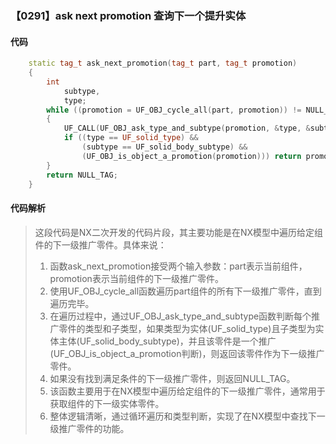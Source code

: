 ### 【0291】ask next promotion 查询下一个提升实体

#### 代码

```cpp
    static tag_t ask_next_promotion(tag_t part, tag_t promotion)  
    {  
        int  
            subtype,  
            type;  
        while ((promotion = UF_OBJ_cycle_all(part, promotion)) != NULL_TAG)  
        {  
            UF_CALL(UF_OBJ_ask_type_and_subtype(promotion, &type, &subtype));  
            if ((type == UF_solid_type) &&  
                (subtype == UF_solid_body_subtype) &&  
                (UF_OBJ_is_object_a_promotion(promotion))) return promotion;  
        }  
        return NULL_TAG;  
    }

```

#### 代码解析

> 这段代码是NX二次开发的代码片段，其主要功能是在NX模型中遍历给定组件的下一级推广零件。具体来说：
>
> 1. 函数ask_next_promotion接受两个输入参数：part表示当前组件，promotion表示当前组件的下一级推广零件。
> 2. 使用UF_OBJ_cycle_all函数遍历part组件的所有下一级推广零件，直到遍历完毕。
> 3. 在遍历过程中，通过UF_OBJ_ask_type_and_subtype函数判断每个推广零件的类型和子类型，如果类型为实体(UF_solid_type)且子类型为实体主体(UF_solid_body_subtype)，并且该零件是一个推广(UF_OBJ_is_object_a_promotion判断)，则返回该零件作为下一级推广零件。
> 4. 如果没有找到满足条件的下一级推广零件，则返回NULL_TAG。
> 5. 该函数主要用于在NX模型中遍历给定组件的下一级推广零件，通常用于获取组件的下一级实体零件。
> 6. 整体逻辑清晰，通过循环遍历和类型判断，实现了在NX模型中查找下一级推广零件的功能。
>
